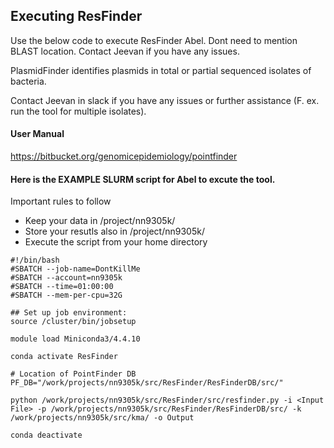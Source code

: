 **Executing ResFinder** 
----------------------
Use the below code to execute ResFinder Abel. Dont need to mention BLAST location.
Contact Jeevan if you have any issues. 

PlasmidFinder identifies plasmids in total or partial sequenced isolates of bacteria.

Contact Jeevan in slack if you have any issues or further assistance (F. ex. run the tool for multiple isolates).

#### User Manual 
https://bitbucket.org/genomicepidemiology/pointfinder

#### Here is the EXAMPLE SLURM script for Abel to excute the tool.
Important rules to follow
* Keep your data in /project/nn9305k/
* Store your resutls also in /project/nn9305k/
* Execute the script from your home directory

```
#!/bin/bash
#SBATCH --job-name=DontKillMe
#SBATCH --account=nn9305k
#SBATCH --time=01:00:00
#SBATCH --mem-per-cpu=32G

## Set up job environment:
source /cluster/bin/jobsetup

module load Miniconda3/4.4.10

conda activate ResFinder 

# Location of PointFinder DB
PF_DB="/work/projects/nn9305k/src/ResFinder/ResFinderDB/src/"

python /work/projects/nn9305k/src/ResFinder/src/resfinder.py -i <Input File> -p /work/projects/nn9305k/src/ResFinder/ResFinderDB/src/ -k /work/projects/nn9305k/src/kma/ -o Output

conda deactivate
```
